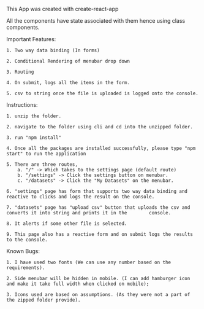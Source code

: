 This App was created with create-react-app

All the components have state associated with them hence using class components.


Important Features:

    1. Two way data binding (In forms)

    2. Conditional Rendering of menubar drop down

    3. Routing

    4. On submit, logs all the items in the form.

    5. csv to string once the file is uploaded is logged onto the console.



Instructions:

    1. unzip the folder.

    2. navigate to the folder using cli and cd into the unzipped folder.

    3. run "npm install"

    4. Once all the packages are installed successfully, please type "npm start" to run the application

    5. There are three routes,
        a. "/" -> Which takes to the settings page (default route)
        b. "/settings" -> Click the settings button on menubar.
        c. "/datasets" -> Click the "My Datasets" on the menubar.

    6. "settings" page has form that supports two way data binding and reactive to clicks and logs the result on the console.

    7. "datasets" page has "upload csv" button that uploads the csv and converts it into string and prints it in the        console.

    8. It alerts if some other file is selected.

    9. This page also has a reactive form and on submit logs the results to the console. 
    

Known Bugs:

    1. I have used two fonts (We can use any number based on the requirements).

    2. Side menubar will be hidden in mobile. (I can add hamburger icon and make it take full width when clicked on mobile);

    3. Icons used are based on assumptions. (As they were not a part of the zipped folder provide).


